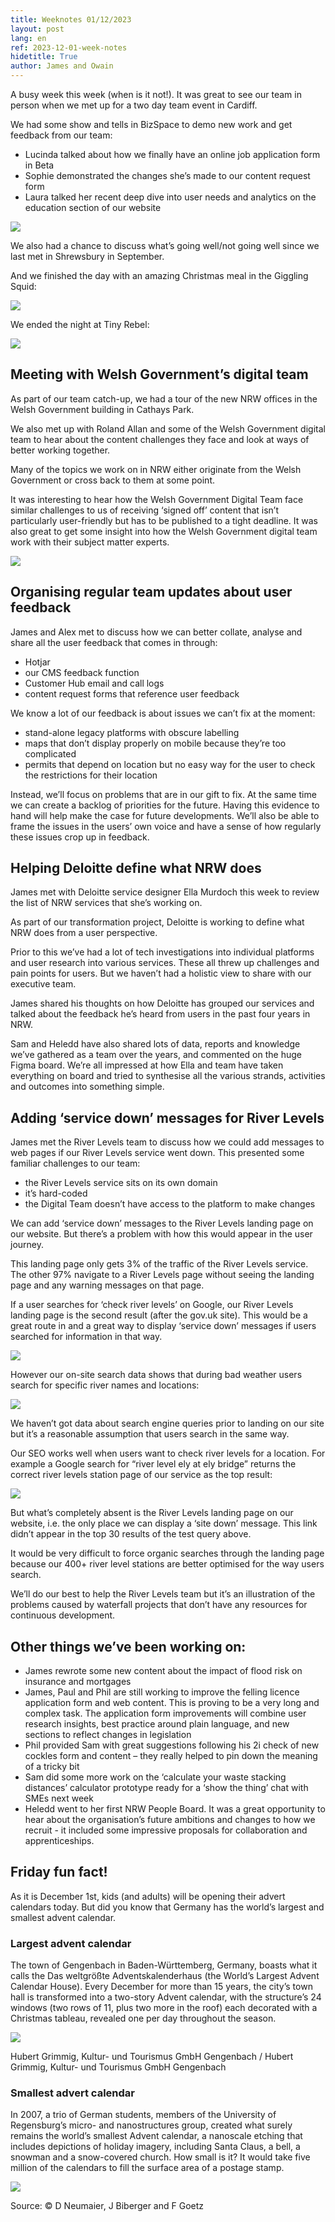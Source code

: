 ```yaml
---
title: Weeknotes 01/12/2023
layout: post
lang: en
ref: 2023-12-01-week-notes
hidetitle: True
author: James and Owain
---
```

A busy week this week (when is it not!). It was great to see our team in person when we met up for a two day team event in Cardiff. 

We had some show and tells in BizSpace to demo new work and get feedback from our team: 
+ Lucinda talked about how we finally have an online job application form in Beta
+ Sophie demonstrated the changes she’s made to our content request form 
+ Laura talked her recent deep dive into user needs and analytics on the education section of our website
  
![](https://github.com/nrw-digital/week-notes/blob/accbaf2879875921506f246151562a288aad79d9/images/bizspace%20meeting.jpg?raw=true)

We also had a chance to discuss what’s going well/not going well since we last met in Shrewsbury in September.

And we finished the day with an amazing Christmas meal in the Giggling Squid: 

![](https://github.com/nrw-digital/week-notes/blob/accbaf2879875921506f246151562a288aad79d9/images/Giggling%20Squid.jpg?raw=true)

We ended the night at Tiny Rebel:

![](https://github.com/nrw-digital/week-notes/blob/accbaf2879875921506f246151562a288aad79d9/images/tiny%20rebel.jpg?raw=true)

## Meeting with Welsh Government’s digital team
As part of our team catch-up, we had a tour of the new NRW offices in the Welsh Government building in Cathays Park. 

We also met up with Roland Allan and some of the Welsh Government digital team to hear about the content challenges they face and look at ways of better working together. 

Many of the topics we work on in NRW either originate from the Welsh Government or cross back to them at some point. 

It was interesting to hear how the Welsh Government Digital Team face similar challenges to us of receiving ‘signed off’ content that isn’t particularly user-friendly but has to be published to a tight deadline. It was also great to get some insight into how the Welsh Government digital team work with their subject matter experts. 

![](https://github.com/nrw-digital/week-notes/blob/accbaf2879875921506f246151562a288aad79d9/images/cp2%20meeting.jpg?raw=true)

## Organising regular team updates about user feedback
James and Alex met to discuss how we can better collate, analyse and share all the user feedback that comes in through: 

+ Hotjar
+ our CMS feedback function
+ Customer Hub email and call logs
+ content request forms that reference user feedback

We know a lot of our feedback is about issues we can’t fix at the moment: 

+ stand-alone legacy platforms with obscure labelling
+ maps that don’t display properly on mobile because they’re too complicated
+ permits that depend on location but no easy way for the user to check the restrictions for their location

Instead, we’ll focus on problems that are in our gift to fix. At the same time we can create a backlog of priorities for the future. Having this evidence to hand will help make the case for future developments. We’ll also be able to frame the issues in the users’ own voice and have a sense of how regularly these issues crop up in feedback. 

## Helping Deloitte define what NRW does
James met with Deloitte service designer Ella Murdoch this week to review the list of NRW services that she’s working on. 

As part of our transformation project, Deloitte is working to define what NRW does from a user perspective. 

Prior to this we’ve had a lot of tech investigations into individual platforms and user research into various services. These all threw up challenges and pain points for users. But we haven’t had a holistic view to share with our executive team.  

James shared his thoughts on how Deloitte has grouped our services and talked about the feedback he’s heard from users in the past four years in NRW. 

Sam and Heledd have also shared lots of data, reports and knowledge we’ve gathered as a team over the years, and commented on the huge Figma board. We’re all impressed at how Ella and team have taken everything on board and tried to synthesise all the various strands, activities and outcomes into something simple. 

## Adding ‘service down’ messages for River Levels
James met the River Levels team to discuss how we could add messages to web pages if our River Levels service went down. This presented some familiar challenges to our team: 

+ the River Levels service sits on its own domain
+ it’s hard-coded 
+ the Digital Team doesn’t have access to the platform to make changes

We can add ‘service down’ messages to the River Levels landing page on our website. But there’s a problem with how this would appear in the user journey. 

This landing page only gets 3% of the traffic of the River Levels service. The other 97% navigate to a River Levels page without seeing the landing page and any warning messages on that page. 

If a user searches for ‘check river levels’ on Google, our River Levels landing page is the second result (after the gov.uk site). This would be a great route in and a great way to display ‘service down’ messages if users searched for information in that way. 

![](https://github.com/nrw-digital/week-notes/blob/accbaf2879875921506f246151562a288aad79d9/images/check%20river%20level%20google%20search%20results.png?raw=true)

However our on-site search data shows that during bad weather users search for specific river names and locations: 

![](https://github.com/nrw-digital/week-notes/blob/accbaf2879875921506f246151562a288aad79d9/images/ga%20search%20terms%20check%20river%20levels.png?raw=true)

We haven’t got data about search engine queries prior to landing on our site but it’s a reasonable assumption that users search in the same way. 

Our SEO works well when users want to check river levels for a location. For example a Google search for “river level ely at ely bridge” returns the correct river levels station page of our service as the top result: 

![](https://github.com/nrw-digital/week-notes/blob/accbaf2879875921506f246151562a288aad79d9/images/river%20level%20ely%20at%20ely%20bridge%20search%20results.png?raw=true)

But what’s completely absent is the River Levels landing page on our website, i.e. the only place we can display a ‘site down’ message. This link didn’t appear in the top 30 results of the test query above. 

It would be very difficult to force organic searches through the landing page because our 400+ river level stations are better optimised for the way users search.  

We’ll do our best to help the River Levels team but it’s an illustration of the problems caused by waterfall projects that don’t have any resources for continuous development. 

## Other things we’ve been working on:
+ James rewrote some new content about the impact of flood risk on insurance and mortgages
+ James, Paul and Phil are still working to improve the felling licence application form and web content. This is proving to be a very long and complex task. The application form improvements will combine user research insights, best practice around plain language, and new sections to reflect changes in legislation
+ Phil provided Sam with great suggestions following his 2i check of new cockles form and content – they really helped to pin down the meaning of a tricky bit
+ Sam did some more work on the ‘calculate your waste stacking distances’ calculator prototype ready for a ‘show the thing’ chat with SMEs next week
+ Heledd went to her first NRW People Board. It was a great opportunity to hear about the organisation’s future ambitions and changes to how we recruit - it included some impressive proposals for collaboration and apprenticeships.

## Friday fun fact!

As it is December 1st, kids (and adults) will be opening their advert calendars today. But did you know that Germany has the world’s largest and smallest advent calendar. 

### Largest advent calendar

The town of Gengenbach in Baden-Württemberg, Germany, boasts what it calls the Das weltgrößte Adventskalenderhaus (the World’s Largest Advent Calendar House). Every December for more than 15 years, the city’s town hall is transformed into a two-story Advent calendar, with the structure’s 24 windows (two rows of 11, plus two more in the roof) each decorated with a Christmas tableau, revealed one per day throughout the season.

![](https://github.com/nrw-digital/week-notes/blob/0fef664af060b4c93917007e7ae4bbd9fd987c17/images/Largest%20advent%20calendar.png?raw=true)

Hubert Grimmig, Kultur- und Tourismus GmbH Gengenbach / Hubert Grimmig, Kultur- und Tourismus GmbH Gengenbach
### Smallest advert calendar
In 2007, a trio of German students, members of the University of Regensburg’s micro- and nanostructures group, created what surely remains the world’s smallest Advent calendar, a nanoscale etching that includes depictions of holiday imagery, including Santa Claus, a bell, a snowman and a snow-covered church. How small is it? It would take five million of the calendars to fill the surface area of a postage stamp.

![](https://github.com/nrw-digital/week-notes/blob/0fef664af060b4c93917007e7ae4bbd9fd987c17/images/Smallest%20advert%20calendar.jpg?raw=true)

Source: © D Neumaier, J Biberger and F Goetz
